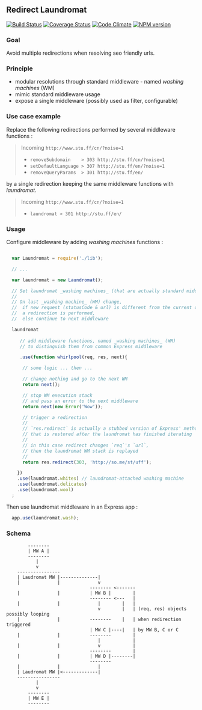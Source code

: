 ## Redirect Laundromat

[![Build Status](https://travis-ci.org/slyg/redirect-laundromat.svg?branch=master)](https://travis-ci.org/slyg/redirect-laundromat) [![Coverage Status](https://coveralls.io/repos/slyg/redirect-laundromat/badge.png?branch=master)](https://coveralls.io/r/slyg/redirect-laundromat?branch=master) [![Code Climate](https://codeclimate.com/github/slyg/redirect-laundromat.png)](https://codeclimate.com/github/slyg/redirect-laundromat) [![NPM version](https://badge.fury.io/js/redirect-laundromat.svg)](http://badge.fury.io/js/redirect-laundromat) 

### Goal

Avoid multiple redirections when resolving seo friendly urls.

### Principle

- modular resolutions through standard middleware - named _washing machines_ (WM)
- mimic standard middleware usage
- expose a single middleware (possibly used as filter, configurable)

### Use case example

Replace the following redirections performed by several middleware functions :

  > Incoming `http://www.stu.ff/cn/?noise=1` 
  >
  > - `removeSubdomain    > 303 http://stu.ff/cn/?noise=1` 
  > - `setDefaultLanguage > 307 http://stu.ff/en/?noise=1` 
  > - `removeQueryParams  > 301 http://stu.ff/en/`

by a single redirection keeping the same middleware functions with _laundromat_.

  > Incoming `http://www.stu.ff/cn/?noise=1` 
  >
  > - `laundromat > 301 http://stu.ff/en/`

### Usage

Configure middleware by adding _washing machines_ functions :

```javascript

  var Laundromat = require('./lib');

  // ...

  var laundromat = new Laundromat();

  // Set laundromat _washing machines_ (that are actually standard middleware).
  //
  // On last _washing machine_ (WM) change,
  //  if new request (statusCode & url) is different from the current one,
  //  a redirection is performed,
  //  else continue to next middleware

  laundromat
    
     // add middleware functions, named _washing machines_ (WM)
     // to distinguish them from common Express middleware

     .use(function whirlpool(req, res, next){

      // some logic ... then ...

      // change nothing and go to the next WM
      return next();

      // stop WM execution stack 
      // and pass an error to the next middleware
      return next(new Error('Wow')); 

      // trigger a redirection
      //
      // `res.redirect` is actually a stubbed version of Express' method
      // that is restored after the laundromat has finished iterating
      //
      // in this case redirect changes `req`'s `url`,
      // then the laundromat WM stack is replayed
      // 
      return res.redirect(303, 'http://so.me/st/uff');

    })
    .use(laundromat.whites) // laundromat-attached washing machine
    .use(laundromat.delicates)
    .use(laundromat.wool)
  ;

```

Then use laundromat middleware in an Express app :


```javascript
  app.use(laundromat.wash);
```

### Schema

```
        --------
        | MW A |
        --------
           |
           v
    ----------------
    | Laudromat MW |--------------|
    |              |              v
                               -------- <-------
    |              |           | MW B |        |
                               -------- <---   |
    |              |              |        |   | 
                                  v        |   | (req, res) objects possibly looping
    |              |           --------    |   | when redirection triggered
                               | MW C |----|   | by MW B, C or C
    |              |           --------        | 
                                  |            |
    |              |              v            |
                               --------        |
    |              |           | MW D |--------|
                               --------
    |              |              |
    | Laudromat MW |<-------------|
    ----------------
           |
           v
        --------
        | MW E |
        --------
```

